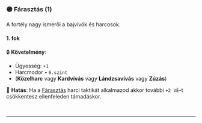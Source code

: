### 🟣 Fárasztás (1)

A fortély nagy ismerői a bajvívók és harcosok.

#### 1. fok

🔒 **Követelmény**:
- Ügyesség: `+1`
- Harcmodor  **-** `6.szint`
- (**Közelharc** vagy **Kardvívás** vagy **Lándzsavívás** vagy **Zúzás**)

🌟 **Hatás**: Ha a [Fárasztás](../064_02_harci_taktikak.md#f%C3%A1raszt%C3%A1s-taktika) harci taktikát alkalmazod akkor további `+2 VÉ`-t csökkentesz ellenfeleden támadáskor. 

<br />

---
